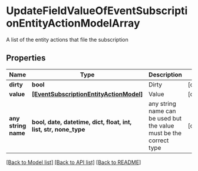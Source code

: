 # UpdateFieldValueOfEventSubscriptionEntityActionModelArray

A list of the entity actions that file the subscription

## Properties
Name | Type | Description | Notes
------------ | ------------- | ------------- | -------------
**dirty** | **bool** | Dirty | [optional] 
**value** | [**[EventSubscriptionEntityActionModel]**](EventSubscriptionEntityActionModel.md) | Value | [optional] 
**any string name** | **bool, date, datetime, dict, float, int, list, str, none_type** | any string name can be used but the value must be the correct type | [optional]

[[Back to Model list]](../README.md#documentation-for-models) [[Back to API list]](../README.md#documentation-for-api-endpoints) [[Back to README]](../README.md)


